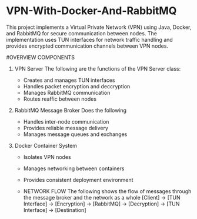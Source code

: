 # VPN-With-Docker-And-RabbitMQ

This project implements a Virtual Private Network (VPN) using Java, Docker, and RabbitMQ for secure communication between nodes. 
The implementation uses TUN interfaces for network traffic handling and provides encrypted communication channels between VPN nodes.

#OVERVIEW 
COMPONENTS 
1. VPN Server
   The following are the functions of the VPN Server class:
   - Creates and manages TUN interfaces
   - Handles packet encryption and deccryption
   - Manages RabbitMQ communication
   - Routes reaffic between nodes
2. RabbitMQ Message Broker
Does the following 
   - Handles inter-node communication
   - Provides reliable message delivery
   - Manages message queues and exchanges
  
4. Docker Container System
   - Isolates VPN nodes
   - Manages networking between containers
   - Provides consistent deployment environment
  
   - NETWORK FLOW
     The following shows the flow of messages through the message broker and the network as a whole
     [Client] → [TUN Interface] → [Encryption] → [RabbitMQ] → [Decryption] → [TUN Interface] → [Destination]
     
